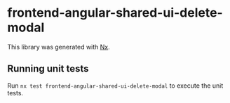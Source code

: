 # frontend-angular-shared-ui-delete-modal

This library was generated with [Nx](https://nx.dev).

## Running unit tests

Run `nx test frontend-angular-shared-ui-delete-modal` to execute the unit tests.
